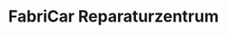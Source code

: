 ---
title: "FabriCar Reparaturzentrum"
url: /bad-aibling/fabricar-reparaturzentrum/
shop: Autowerkstatt
---